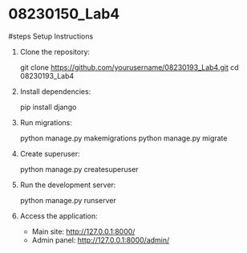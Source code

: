 # 08230150_Lab4
#steps
Setup Instructions

1. Clone the repository:
   
   git clone https://github.com/yourusername/08230193_Lab4.git
   cd 08230193_Lab4
   

2. Install dependencies:
   
   pip install django
   

3. Run migrations:
   
   python manage.py makemigrations
   python manage.py migrate
   

4. Create superuser:
   
   python manage.py createsuperuser
   

5. Run the development server:
   
   python manage.py runserver
   

6. Access the application:
   - Main site: http://127.0.0.1:8000/
   - Admin panel: http://127.0.0.1:8000/admin/
